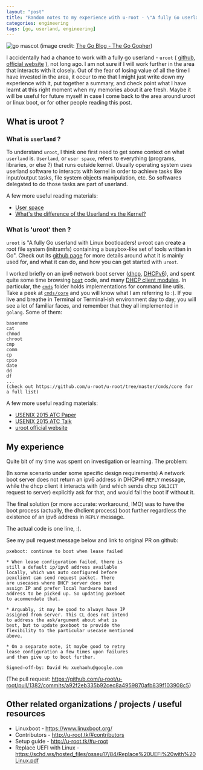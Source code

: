 ```yaml
---
layout: "post"
title: "Random notes to my experience with u-root - \"A fully Go userland\""
categories: engineering
tags: [go, userland, engineering]
---
```


![go mascot](https://blog.golang.org/gopher/header.jpg)
(image credit: [The Go Blog - The Go Gopher](https://blog.golang.org/gopher))

I accidentally had a chance to work with a fully go userland - `uroot` ( [github](https://github.com/u-root/u-root), [official website](http://u-root.tk/) ), not long ago. I am not sure if I will work further in the area that interacts with it closely. Out of the fear of losing value of all the time I have invested in the area, it occur to me that I might just write down my experience with it, put together a summary, and check point what I have learnt at this right moment when my memories about it are fresh. Maybe it will be useful for future myself in case I come back to the area around uroot or linux boot, or for other people reading this post.

## What is uroot ?

### What is `userland` ?

To understand `uroot`, I think one first need to get some context on what `userland` is. `Userland`, or `user space`, refers to everything (programs, libraries, or else ?) that runs outside kernel. Usually operating system uses userland software to interacts with kernel in order to achieve tasks like input/output tasks, file system objects manipulation, etc. So softwares delegated to do those tasks are part of userland.

A few more useful reading materials:  

* [User space](https://en.wikipedia.org/wiki/User_space)
* [What's the difference of the Userland vs the Kernel?](https://unix.stackexchange.com/questions/137820/whats-the-difference-of-the-userland-vs-the-kernel)

### What is 'uroot' then ?

`uroot` is "A fully Go userland with Linux bootloaders! u-root can create a root file system (initramfs) containing a busybox-like set of tools written in Go". Check out its [github page](https://github.com/u-root/u-root) for more details around what it is mainly used for, and what it can do, and how you can get started with `uroot`.

I worked briefly on an ipv6 network boot server ([dhcp](https://en.wikipedia.org/wiki/Dynamic_Host_Configuration_Protocol), [DHCPv6](https://tools.ietf.org/html/rfc8415)), and spent quite some time browsing [`boot`](https://github.com/u-root/u-root/tree/master/cmds/boot) code, and many [DHCP client modules](https://github.com/u-root/u-root/tree/master/pkg/dhclient). In particular, the [`cmds`](https://github.com/u-root/u-root/tree/master/cmds) folder holds implementations for
command line utils. Take a peek at [`cmds/core`](https://github.com/u-root/u-root/tree/master/cmds/core) and you will know what I am referring to :). If you live and breathe in Terminal or Terminal-ish environment day to day, you will see a lot of familiar faces, and remember that they all implemented in `golang`. Some of them:

```
basename
cat
chmod
chroot
cmp
comm
cp
cpio
date
dd
df
...
(check out https://github.com/u-root/u-root/tree/master/cmds/core for a full list)
```

A few more useful reading materials:  

* [USENIX 2015 ATC Paper](https://www.usenix.org/system/files/conference/atc15/atc15-paper-minnich.pdf)
* [USENIX 2015 ATC Talk](https://www.usenix.org/conference/atc15/technical-session/presentation/minnich)
* [uroot official website](http://u-root.tk/)

## My experience

Quite bit of my time was spent on investigation or learning. The problem:

(In some scenario under some specific design requirements) A network boot server does not return an ipv6 address in DHCPv6 `REPLY` message, while the dhcp client it interacts with (and which sends dhcp `SOLICIT` request to server) explicitly ask for that, and would fail the boot if without it.

The final solution (or more accurate: workaround, IMO) was to have the boot process (actually, the dhclient process) boot further regardless the existence of an ipv6 address in `REPLY` message.

The actual code is one line, :).

See my pull request message below and link to original PR on github:

```
pxeboot: continue to boot when lease failed

* When lease configuration failed, there is
still a default ip/ipv6 address available
locally, which was auto configured before
pexclient can send request packet. There
are usecases where DHCP server does not
assign IP and prefer local hardware based
address to be picked up. So updating pxeboot
to acommendate that.

* Arguably, it may be good to always have IP
assigned from server. This CL does not intend
to address the ask/argument about what is
best, but to update pxeboot to provide the
flexibility to the particular usecase mentioned
above.

* On a separate note, it maybe good to retry
lease configuration a few times upon failures
and then give up to boot further.

Signed-off-by: David Hu xuehaohu@google.com

```
(The pull request: https://github.com/u-root/u-root/pull/1382/commits/a92f2eb335b92cec8a4959870afb839f103908c5)


## Other related organizations / projects / useful resources

* Linuxboot - https://www.linuxboot.org/
* Contributors - http://u-root.tk/#contributors
* Setup guide - http://u-root.tk/#u-root
* Replace UEFI with Linux - https://schd.ws/hosted_files/osseu17/84/Replace%20UEFI%20with%20Linux.pdf
